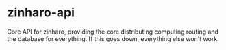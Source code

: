 # zinharo-api

Core API for zinharo, providing the core distributing computing routing and the database for everything. If this goes down, everything else won't work.
